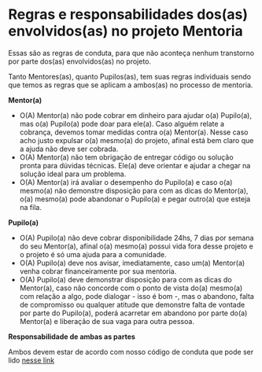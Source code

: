# Regras e responsabilidades dos(as) envolvidos(as) no projeto Mentoria

Essas são as regras de conduta, para que não aconteça nenhum transtorno por parte dos(as) envolvidos(as) no projeto.

Tanto Mentores(as), quanto Pupilos(as), tem suas regras individuais sendo que temos as regras que se aplicam a ambos(as) no processo de mentoria.

**Mentor(a)**

* O(A) Mentor(a) não pode cobrar em dinheiro para ajudar o(a) Pupilo(a), mas o(a) Pupilo(a) pode doar para ele(a).
Caso alguém relate a cobrança, devemos tomar medidas contra o(a) Mentor(a). Nesse caso acho justo expulsar o(a) mesmo(a) do projeto, afinal está bem claro que a ajuda não deve ser cobrada.
* O(A) Mentor(a) não tem obrigação de entregar código ou solução pronta para dúvidas técnicas. Ele(a) deve orientar e ajudar a chegar na solução ideal para um problema.
* O(A) Mentor(a) irá avaliar o desempenho do Pupilo(a) e caso o(a) mesmo(a) não demonstre disposição para com as dicas do Mentor(a), o(a) mesmo(a) pode abandonar o Pupilo(a) e pegar outro(a) que esteja na fila.

**Pupilo(a)**

* O(A) Pupilo(a) não deve cobrar disponibilidade 24hs, 7 dias por semana do seu Mentor(a), afinal o(a) mesmo(a) possui vida fora desse projeto e o projeto é só uma ajuda para a comunidade.
* O(A) Pupilo(a) deve nos avisar, imediatamente, caso um(a) Mentor(a) venha cobrar financeiramente por sua mentoria.
* O(A) Pupilo(a) deve demonstrar disposição para com as dicas do Mentor(a), caso não concorde com o ponto de vista do(a) mesmo(a) com relação a algo, pode dialogar - isso é bom -, mas o abandono, falta de compromisso ou qualquer atitude que demonstre falta de vontade por parte do Pupilo(a), poderá acarretar em abandono por parte do(a) Mentor(a) e liberação de sua vaga para outra pessoa.

**Responsabilidade de ambas as partes**

Ambos devem estar de acordo com nosso código de conduta que pode ser lido [nesse link](https://github.com/training-center/sobre/blob/master/CONDUCT.md)

